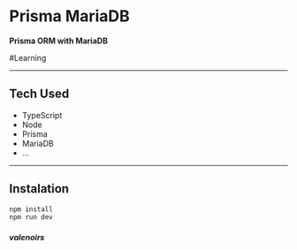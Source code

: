 # Prisma MariaDB
**Prisma ORM with MariaDB**

#Learning

---

## Tech Used
- TypeScript
- Node
- Prisma
- MariaDB
- ...

---

## Instalation

```js
npm install
npm run dev
```

##### _valenoirs_